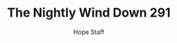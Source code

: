 ---
image: /assets/img/nwd/291_nwd_john_14_1_erv.png
title: The Nightly Wind Down 291
categories:
  - The Nightly Wind Down
author: Hope Staff
notes: The Nightly Wind Down 291
embed: >-
  EMBED_GOES_HERE
transcript: >-
  SOME LINES OF TEXT START HERE
---